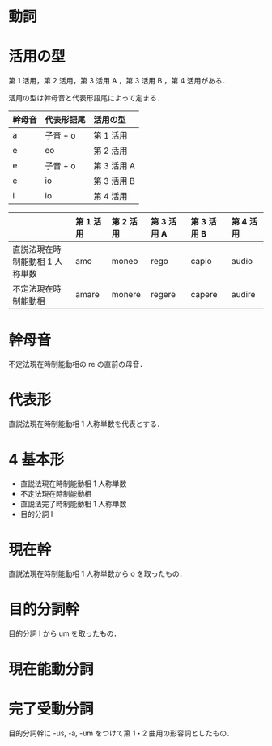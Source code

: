 動詞
===

# 活用の型

第 1 活用，第 2 活用，第 3 活用 A ，第 3 活用 B ，第 4 活用がある．

活用の型は幹母音と代表形語尾によって定まる．

| 幹母音 | 代表形語尾 | 活用の型 |
|:------|:------|:------|
| a | 子音 + o | 第 1 活用 |
| e | eo        | 第 2 活用 |
| e | 子音 + o  | 第 3 活用 A |
| e | io        | 第 3 活用 B |
| i | io |      第 4 活用 |

| | 第 1 活用 | 第 2 活用 | 第 3 活用 A | 第 3 活用 B | 第 4 活用 |
|:------|:------|:------|:------|:------|:------|
|直説法現在時制能動相 1 人称単数| amo | moneo | rego | capio | audio |
|不定法現在時制能動相| amare | monere | regere | capere | audire |



# 幹母音

不定法現在時制能動相の re の直前の母音．



# 代表形

直説法現在時制能動相 1 人称単数を代表とする．

# 4 基本形

- 直説法現在時制能動相 1 人称単数
- 不定法現在時制能動相
- 直説法完了時制能動相 1 人称単数
- 目的分詞 I

# 現在幹

直説法現在時制能動相 1 人称単数から o を取ったもの．

# 目的分詞幹

目的分詞 I から um を取ったもの．

# 現在能動分詞

# 完了受動分詞

目的分詞幹に -us, -a, -um をつけて第 1・2 曲用の形容詞としたもの．
